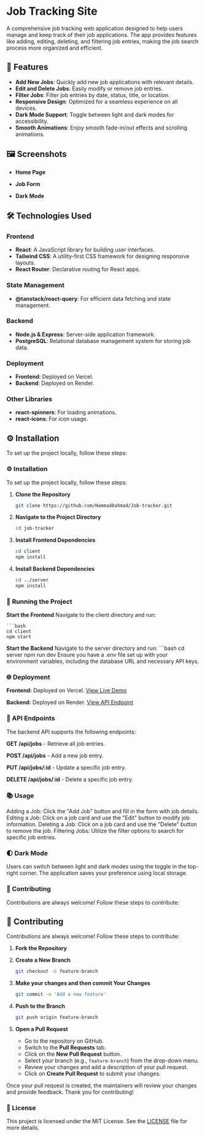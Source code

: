 # Job Tracking Site

A comprehensive job tracking web application designed to help users manage and keep track of their job applications. The app provides features like adding, editing, deleting, and filtering job entries, making the job search process more organized and efficient.

## 🚀 Features

- **Add New Jobs**: Quickly add new job applications with relevant details.
- **Edit and Delete Jobs**: Easily modify or remove job entries.
- **Filter Jobs**: Filter job entries by date, status, title, or location.
- **Responsive Design**: Optimized for a seamless experience on all devices.
- **Dark Mode Support**: Toggle between light and dark modes for accessibility.
- **Smooth Animations**: Enjoy smooth fade-in/out effects and scrolling animations.

## 🖼️ Screenshots

- **Home Page**

- **Job Form**

- **Dark Mode**

## 🛠️ Technologies Used

### Frontend
- **React**: A JavaScript library for building user interfaces.
- **Tailwind CSS**: A utility-first CSS framework for designing responsive layouts.
- **React Router**: Declarative routing for React apps.

### State Management
- **@tanstack/react-query**: For efficient data fetching and state management.

### Backend
- **Node.js & Express**: Server-side application framework.
- **PostgreSQL**: Relational database management system for storing job data.

### Deployment
- **Frontend**: Deployed on Vercel.
- **Backend**: Deployed on Render.

### Other Libraries
- **react-spinners**: For loading animations.
- **react-icons**: For icon usage.

## ⚙️ Installation

To set up the project locally, follow these steps:

### ⚙️ Installation

To set up the project locally, follow these steps:

1. **Clone the Repository**
   ```bash
   git clone https://github.com/Hammad8ahmad/Job-tracker.git
2. **Navigate to the Project Directory**
   ```bash
   cd job-tracker
3. **Install Frontend Dependencies**
   ```bash
   cd client
   npm install
4. **Install Backend Dependencies**
   ```bash
   cd ../server
   npm install
### 🔧 Running the Project

 **Start the Frontend**
 Navigate to the client directory and run:
  
    ```bash 
    cd client
    npm start   
  **Start the Backend**
 Navigate to the server directory and run:
    ```bash 
    cd server
    npm run dev 
Ensure you have a .env file set up with your environment variables, including the database URL and necessary API keys.

### 🌐 Deployment
**Frontend:** Deployed on Vercel. [View Live Demo](https://job-tracker-io.vercel.app/)

**Backend:** Deployed on Render. [View API Endpoint](https://job-tracker-production-cb23.up.railway.app/)
### 📄 API Endpoints
The backend API supports the following endpoints:

**GET /api/jobs** - Retrieve all job entries.

**POST /api/jobs** - Add a new job entry.

**PUT /api/jobs/:id** - Update a specific job entry.

**DELETE /api/jobs/:id** - Delete a specific job entry.

### 📚 Usage
Adding a Job: Click the "Add Job" button and fill in the form with job details.
Editing a Job: Click on a job card and use the "Edit" button to modify job information.
Deleting a Job: Click on a job card and use the "Delete" button to remove the job.
Filtering Jobs: Utilize the filter options to search for specific job entries.
### 🌓 Dark Mode
Users can switch between light and dark modes using the toggle in the top-right corner. The application saves your preference using local storage.

### 🤝 Contributing
Contributions are always welcome! Follow these steps to contribute:
## 🤝 Contributing

Contributions are always welcome! Follow these steps to contribute:

1. **Fork the Repository**

2. **Create a New Branch**

    ```bash
    git checkout -b feature-branch
    ```

3. **Make your changes and then commit Your Changes**

    ```bash
    git commit -m 'Add a new feature'
    ```

4. **Push to the Branch**

    ```bash
    git push origin feature-branch
    ```

5. **Open a Pull Request**

    - Go to the repository on GitHub.
    - Switch to the **Pull Requests** tab.
    - Click on the **New Pull Request** button.
    - Select your branch (e.g., `feature-branch`) from the drop-down menu.
    - Review your changes and add a description of your pull request.
    - Click on **Create Pull Request** to submit your changes.

Once your pull request is created, the maintainers will review your changes and provide feedback. Thank you for contributing!


### 📝 License
This project is licensed under the MIT License. See the [LICENSE](./LICENSE) file for more details.


